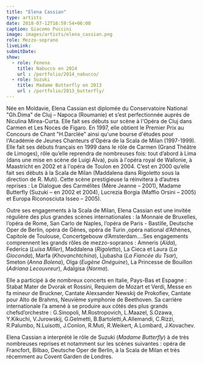 ```yaml
---
title: "Elena Cassian"
type: artists
date: 2018-07-12T16:59:54+06:00
caption: Giacomo Puccini
image: images/artists/elena_cassian.png
role: Mezzo-soprano
liveLink: 
submitDate: 
show:
  - role: Fenena
    title: Nabucco en 2014
    url : /portfolio/2014_nabucco/
  - role: Suzuki
    title: Madame Butterfly en 2013
    url : /portfolio/2013_butterfly/
---
```


Née en Moldavie, Elena Cassian est diplomée du Conservatoire National "Gh.Dima" de Cluj – Napoca (Roumanie) et s’est perfectionnée auprès de Niculina Mirea-Curta. Elle fait ses débuts sur scène à l'Opéra de Cluj dans Carmen et Les Noces de Figaro. En 1997, elle obtient le Premier Prix au Concours de Chant "H.Darclée" ainsi qu'une bourse d'études pour l'Académie de Jeunes Chanteurs d'Opéra de la Scala de Milan (1997-1999). Elle fait ses débuts français en 1999 dans le rôle de Carmen (Grand Théâtre de Limoges), rôle qu’elle reprendra de nombreuses fois: tout d’abord à Lima (dans une mise en scène de Luigi Alva), puis à l'opéra royal de Wallonie, à Maastricht en 2002 et à l'opéra de Toulon en 2004. C’est en 2000 qu’elle fait ses débuts à la Scala de Milan (Maddalena dans Rigoletto sous la direction de R. Muti). Cette scène prestigieuse la réinvitera à d’autres reprises : Le Dialogue des Carmélites (Mère Jeanne – 2001), Madame Butterfly (Suzuki – en 2002 et 2004), Lucrezia Borgia (Maffio Orsini – 2005) et Europa Riconosciuta  Isseo – 2005).

Outre ses engagements à la Scala de Milan, Elena Cassian est une invitée régulière des plus grandes scènes internationales : la Monnaie de Bruxelles, l’opéra de Rome, San Carlo de Naples, l’opéra de Paris - Bastille, Deutsche Oper de Berlin, opéra de Gênes, opéra de Turin ,opéra national d’Athènes, Capitole de Toulouse, Concertgebouw d’Amsterdam....Ses engagements comprennent les grands rôles de mezzo-sopranos : Amneris (*Aïda*), Federica (*Luisa Miller*), Maddalena (*Rigoletto*), La Cieca et Laura (*La Gioconda*), Marfa (*Khovanchtchina*), Ljubasha (*La Fiancée du Tsar*), Smeton (*Anna Bolena*), Olga (*Eugène Onéguine*), La Princesse de Bouillon (*Adriana Lecouvreur*), Adalgisa (*Norma*).

Elle a participé à de nombreux concerts en Italie, Pays-Bas et Espagne : Stabat Mater de Dvorak et Rossini, Requiem de Mozart et Verdi, Messe en fa mineur de Bruckner, Cantate Alexsander Newskij de Prokofiev, Cantate pour Alto de Brahms, Neuvième symphonie de Beethoven. Sa carrière internationale l’a amené à se produire aux côtés des plus grands chefsd’orchestre : G.Sinopoli, M.Rostropovich, L.Maazel, S.Ozawa, Y.Kikuchi, V.Jurowskij, G.Gelmetti, B.Bartoletti,A.Allemandi, C.Rizzi, R.Palumbo, N.Luisotti, J.Conlon, R.Muti, R.Weikert, A.Lombard, J.Kovachev.

Elena Cassian a interprété le rôle de Suzuki (*Madame Butterfly*) à de très nombreuses reprises et notamment sur les scènes suivantes : opéra de Francfort, Bilbao, Deutsche Oper de Berlin, à la Scala de Milan et très récemment au Covent Garden de Londres.
